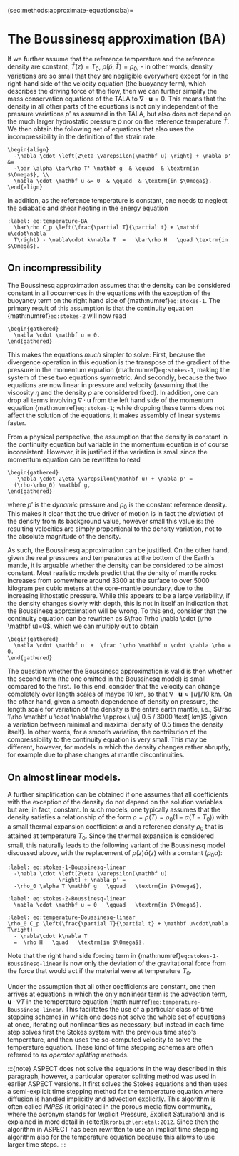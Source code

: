 (sec:methods:approximate-equations:ba)=
# The Boussinesq approximation (BA)

If we further assume that the reference temperature and the reference density are constant, $\bar T(z)=T_0$, $\bar\rho(\bar p,\bar T)=\rho_0$, - in other words, density variations are so small that they are negligible everywhere except for in the right-hand side of the velocity equation (the buoyancy term), which describes the driving force of the flow, then we can further simplify the mass conservation equations of the TALA to $\nabla \cdot \mathbf u=0$.
This means that the density in all other parts of the equations is not only independent of the pressure variations $p'$ as assumed in the TALA, but also does not depend on the much larger hydrostatic pressure $\bar p$ nor on the reference temperature $\bar T$.
We then obtain the following set of equations that also uses the incompressibility in the definition of the strain rate:
```{math}
\begin{align}
  -\nabla \cdot \left[2\eta \varepsilon(\mathbf u) \right] + \nabla p' &=
  -\bar \alpha \bar\rho T' \mathbf g  & \qquad  & \textrm{in $\Omega$}, \\
  \nabla \cdot \mathbf u &= 0  & \qquad  & \textrm{in $\Omega$}.
\end{align}
```
In addition, as the reference temperature is constant, one needs to neglect the adiabatic and shear heating in the energy equation
```{math}
:label: eq:temperature-BA
  \bar\rho C_p \left(\frac{\partial T}{\partial t} + \mathbf u\cdot\nabla
  T\right) - \nabla\cdot k\nabla T  =   \bar\rho H   \quad \textrm{in $\Omega$}.
```

## On incompressibility

The Boussinesq approximation assumes that the density can be considered constant in all occurrences in the equations with the exception of the buoyancy term on the right hand side of {math:numref}`eq:stokes-1`.
The primary result of this assumption is that the continuity equation {math:numref}`eq:stokes-2` will now read
```{math}
\begin{gathered}
  \nabla \cdot \mathbf u = 0.
\end{gathered}
```
This makes the equations *much* simpler to solve: First, because the divergence operation in this equation is the transpose of the gradient of the pressure in the momentum equation {math:numref}`eq:stokes-1`, making the system of these two equations symmetric.
And secondly, because the two equations are now linear in pressure and velocity (assuming that the viscosity $\eta$ and the density $\rho$ are considered fixed).
In addition, one can drop all terms involving $\nabla \cdot \mathbf u$ from the left hand side of the momentum equation {math:numref}`eq:stokes-1`; while dropping these terms does not affect the solution of the equations, it makes assembly of linear systems faster.

From a physical perspective, the assumption that the density is constant in the continuity equation but variable in the momentum equation is of course inconsistent.
However, it is justified if the variation is small since the momentum equation can be rewritten to read
```{math}
\begin{gathered}
  -\nabla \cdot 2\eta \varepsilon(\mathbf u) + \nabla p' =
  (\rho-\rho_0) \mathbf g,
\end{gathered}
```
where $p'$ is the *dynamic* pressure and $\rho_0$ is the constant reference density.
This makes it clear that the true driver of motion is in fact the *deviation* of the density from its background value, however small this value is: the resulting velocities are simply proportional to the density variation, not to the absolute magnitude of the density.

As such, the Boussinesq approximation can be justified.
On the other hand, given the real pressures and temperatures at the bottom of the Earth's mantle, it is arguable whether the density can be considered to be almost constant.
Most realistic models predict that the density of mantle rocks increases from somewhere around 3300 at the surface to over 5000 kilogram per cubic meters at the core-mantle boundary, due to the increasing lithostatic pressure.
While this appears to be a large variability, if the density changes slowly with depth, this is not in itself an indication that the Boussinesq approximation will be wrong.
To this end, consider that the continuity equation can be rewritten as $\frac 1\rho \nabla \cdot (\rho \mathbf u)=0$, which we can multiply out to obtain
```{math}
\begin{gathered}
  \nabla \cdot \mathbf u  +  \frac 1\rho \mathbf u \cdot \nabla \rho = 0.
\end{gathered}
```
The question whether the Boussinesq approximation is valid is then whether the second term (the one omitted in the Boussinesq model) is small compared to the first.
To this end, consider that the velocity can change completely over length scales of maybe 10 km, so that $\nabla \cdot\mathbf u \approx \|u\| /10\text{ km}$.
On the other hand, given a smooth dependence of density on pressure, the length scale for variation of the density is the entire earth mantle, i.e., $\frac 1\rho \mathbf u \cdot \nabla\rho \approx \|u\| 0.5 / 3000 \text{ km}$ (given a variation between minimal and maximal density of 0.5 times the
density itself).
In other words, for a smooth variation, the contribution of the compressibility to the continuity equation is very small.
This may be different, however, for models in which the density changes rather abruptly, for example due to phase changes at mantle discontinuities.

## On almost linear models.

A further simplification can be obtained if one assumes that all coefficients with the exception of the density do not depend on the solution variables but are, in fact, constant.
In such models, one typically assumes that the density satisfies a relationship of the form $\rho=\rho(T)=\rho_0(1-\alpha(T-T_0))$ with a small thermal expansion coefficient $\alpha$ and a reference density $\rho_0$ that is attained at temperature $T_0$.
Since the thermal expansion is considered small, this naturally leads to the following variant of the Boussinesq model discussed above, with the replacement of $\bar \rho(z) \bar \alpha(z)$ with a constant ($\rho_0 \alpha$):
```{math}
:label: eq:stokes-1-Boussinesq-linear
  -\nabla \cdot \left[2\eta \varepsilon(\mathbf u)
                \right] + \nabla p' =
  -\rho_0 \alpha T \mathbf g   \qquad   \textrm{in $\Omega$},
```
```{math}
:label: eq:stokes-2-Boussinesq-linear
  \nabla \cdot \mathbf u = 0   \qquad   \textrm{in $\Omega$},
```
```{math}
:label: eq:temperature-Boussinesq-linear
\rho_0 C_p \left(\frac{\partial T}{\partial t} + \mathbf u\cdot\nabla T\right)
  - \nabla\cdot k\nabla T
  =  \rho H   \quad   \textrm{in $\Omega$}.
```
Note that the right hand side forcing term in {math:numref}`eq:stokes-1-Boussinesq-linear` is now only the deviation of the gravitational force from the force that would act if the material were at temperature $T_0$.

Under the assumption that all other coefficients are constant, one then arrives at equations in which the only nonlinear term is the advection term, $\mathbf u \cdot \nabla T$ in the temperature equation {math:numref}`eq:temperature-Boussinesq-linear`.
This facilitates the use of a particular class of time stepping schemes in which one does not solve the whole set of equations at once, iterating out nonlinearities as necessary, but instead in each time step solves first the Stokes system with the previous time step's temperature, and then uses the so-computed velocity to solve the temperature equation. These kind of time stepping schemes are often referred to as *operator splitting* methods.

:::{note}
ASPECT does not solve the equations in the way described in this paragraph, however, a particular operator splitting method was used in earlier ASPECT versions.
It first solves the Stokes equations and then uses a semi-explicit time stepping method for the temperature equation where diffusion is handled implicitly and advection explicitly. This algorithm is often called *IMPES* (it originated in the porous media flow community, where the acronym stands for *Im*plicit *P*ressure, *E*xplicit *S*aturation) and is explained in more detail in {cite:t}`kronbichler:etal:2012`. Since then the algorithm in ASPECT has been rewritten to use an implicit time stepping algorithm also for the temperature equation because this allows to use larger time steps.
:::
